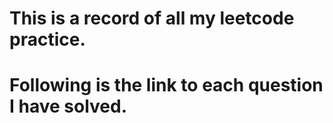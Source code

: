 # This is a record of all my leetcode practice. 
# Following is the link to each question I have solved.